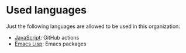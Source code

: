 # Used languages

Just the following languages are allowed to be used in this organization:

- [JavaScript](https://en.wikipedia.org/wiki/TypeScript): GitHub actions
- [Emacs Lisp](https://en.wikipedia.org/wiki/Emacs_Lisp): Emacs packages
